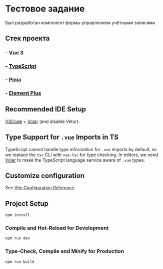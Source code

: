 # Тестовое задание

Был разработан компонент формы управлением учётными записями

## Стек проекта

### - [Vue 3](https://vuejs.org/)
### - [TypeScript](https://www.typescriptlang.org/)
### - [Pinia](https://pinia.vuejs.org/)
### - [Element Plus](https://element-plus.org/)

## Recommended IDE Setup

[VSCode](https://code.visualstudio.com/) + [Volar](https://marketplace.visualstudio.com/items?itemName=Vue.volar) (and disable Vetur).

## Type Support for `.vue` Imports in TS

TypeScript cannot handle type information for `.vue` imports by default, so we replace the `tsc` CLI with `vue-tsc` for type checking. In editors, we need [Volar](https://marketplace.visualstudio.com/items?itemName=Vue.volar) to make the TypeScript language service aware of `.vue` types.

## Customize configuration

See [Vite Configuration Reference](https://vite.dev/config/).

## Project Setup

```sh
npm install
```

### Compile and Hot-Reload for Development

```sh
npm run dev
```

### Type-Check, Compile and Minify for Production

```sh
npm run build
```
